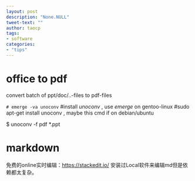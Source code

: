 ```yaml
---
layout: post
description: "None.NULL"
tweet-text: ""
author: taocp
tags:
- software
categories:
- "tips"
---
```


office to pdf
=============
convert batch of ppt/doc/..-files to pdf-files

`# emerge -va unoconv`
 #install *unoconv* , use *emerge* on gentoo-linux
 #sudo apt-get install unoconv , maybe this cmd if on debian/ubuntu

$ unoconv -f pdf *.ppt

markdown
========
免费的online实时编辑：https://stackedit.io/ 
安装过Local软件来编辑md但是依赖都太复杂。
